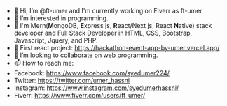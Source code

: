 - 👋 Hi, I’m @ft-umer and I'm currently working on Fiverr as ft-umer
- 👀 I’m interested in programming.
- 🌱 I'm Mern(**M**ongoDB, **E**xpress js, **R**eact/Next js, React **N**ative) stack developer and Full Stack Developer in HTML, CSS, Bootstrap, Javascript, Jquery, and PHP.
- 🌱 First react project: https://hackathon-event-app-by-umer.vercel.app/
- 💞️ I’m looking to collaborate on web programming.
- 📫 How to reach me:
- Facebook: https://www.facebook.com/syedumer224/
- Twitter: https://twitter.com/umer_hassni
- Instagram: https://www.instagram.com/syedumerhassni/
- Fiverr: https://www.fiverr.com/users/ft_umer/
<!---
ft-umer/ft-umer is a ✨ special ✨ repository because its `README.md` (this file) appears on your GitHub profile.
You can click the Preview link to take a look at your changes.
--->
